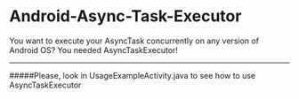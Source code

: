 Android-Async-Task-Executor
===========================

You want to execute your AsyncTask concurrently on any version of Android OS? You needed AsyncTaskExecutor!

---------------------------
#####Please, look in UsageExampleActivity.java to see how to use AsyncTaskExecutor

